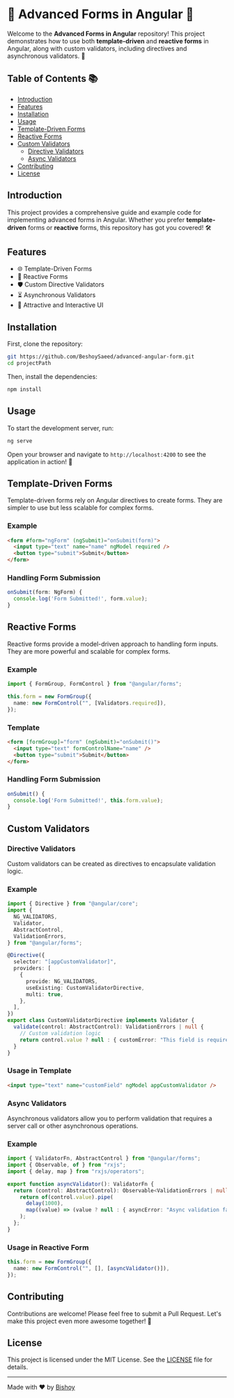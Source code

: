 # 🌟 Advanced Forms in Angular 🌟

Welcome to the **Advanced Forms in Angular** repository! This project demonstrates how to use both **template-driven** and **reactive forms** in Angular, along with custom validators, including directives and asynchronous validators. 🚀

## Table of Contents 📚

- [Introduction](#introduction)
- [Features](#features)
- [Installation](#installation)
- [Usage](#usage)
- [Template-Driven Forms](#template-driven-forms)
- [Reactive Forms](#reactive-forms)
- [Custom Validators](#custom-validators)
  - [Directive Validators](#directive-validators)
  - [Async Validators](#async-validators)
- [Contributing](#contributing)
- [License](#license)

## Introduction

This project provides a comprehensive guide and example code for implementing advanced forms in Angular. Whether you prefer **template-driven** forms or **reactive** forms, this repository has got you covered! 🛠️

## Features

- 🌐 Template-Driven Forms
- 🧩 Reactive Forms
- 🛡️ Custom Directive Validators
- ⏳ Asynchronous Validators
- 🎨 Attractive and Interactive UI

## Installation

First, clone the repository:

```bash
git https://github.com/BeshoySaeed/advanced-angular-form.git
cd projectPath
```

Then, install the dependencies:

```bash
npm install
```

## Usage

To start the development server, run:

```bash
ng serve
```

Open your browser and navigate to `http://localhost:4200` to see the application in action! 🌟

## Template-Driven Forms

Template-driven forms rely on Angular directives to create forms. They are simpler to use but less scalable for complex forms.

### Example

```html
<form #form="ngForm" (ngSubmit)="onSubmit(form)">
  <input type="text" name="name" ngModel required />
  <button type="submit">Submit</button>
</form>
```

### Handling Form Submission

```typescript
onSubmit(form: NgForm) {
  console.log('Form Submitted!', form.value);
}
```

## Reactive Forms

Reactive forms provide a model-driven approach to handling form inputs. They are more powerful and scalable for complex forms.

### Example

```typescript
import { FormGroup, FormControl } from "@angular/forms";

this.form = new FormGroup({
  name: new FormControl("", [Validators.required]),
});
```

### Template

```html
<form [formGroup]="form" (ngSubmit)="onSubmit()">
  <input type="text" formControlName="name" />
  <button type="submit">Submit</button>
</form>
```

### Handling Form Submission

```typescript
onSubmit() {
  console.log('Form Submitted!', this.form.value);
}
```

## Custom Validators

### Directive Validators

Custom validators can be created as directives to encapsulate validation logic.

### Example

```typescript
import { Directive } from "@angular/core";
import {
  NG_VALIDATORS,
  Validator,
  AbstractControl,
  ValidationErrors,
} from "@angular/forms";

@Directive({
  selector: "[appCustomValidator]",
  providers: [
    {
      provide: NG_VALIDATORS,
      useExisting: CustomValidatorDirective,
      multi: true,
    },
  ],
})
export class CustomValidatorDirective implements Validator {
  validate(control: AbstractControl): ValidationErrors | null {
    // Custom validation logic
    return control.value ? null : { customError: "This field is required" };
  }
}
```

### Usage in Template

```html
<input type="text" name="customField" ngModel appCustomValidator />
```

### Async Validators

Asynchronous validators allow you to perform validation that requires a server call or other asynchronous operations.

### Example

```typescript
import { ValidatorFn, AbstractControl } from "@angular/forms";
import { Observable, of } from "rxjs";
import { delay, map } from "rxjs/operators";

export function asyncValidator(): ValidatorFn {
  return (control: AbstractControl): Observable<ValidationErrors | null> => {
    return of(control.value).pipe(
      delay(1000),
      map((value) => (value ? null : { asyncError: "Async validation failed" }))
    );
  };
}
```

### Usage in Reactive Form

```typescript
this.form = new FormGroup({
  name: new FormControl("", [], [asyncValidator()]),
});
```

## Contributing

Contributions are welcome! Please feel free to submit a Pull Request. Let's make this project even more awesome together! 💪

## License

This project is licensed under the MIT License. See the [LICENSE](LICENSE) file for details.

---

Made with ❤️ by [Bishoy](https://github.com/BeshoySaeed)
